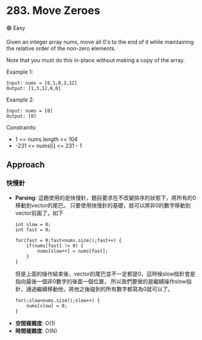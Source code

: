 # 283. Move Zeroes

🟢 Easy 

Given an integer array nums, move all 0's to the end of it while maintaining the relative order of the non-zero elements.

Note that you must do this in-place without making a copy of the array.


Example 1:
```
Input: nums = [0,1,0,3,12]
Output: [1,3,12,0,0]
```

Example 2:
```
Input: nums = [0]
Output: [0]
```

Constraints:
- 1 <= nums.length <= 104
- -231 <= nums[i] <= 231 - 1

## Approach
### 快慢針
- **Parsing**: 
    這題使用的是快慢針，題目要求在不改變排序的狀態下，將所有的0移動到vector的尾巴。
    只要使用快慢針的基礎，就可以將非0的數字移動到vector前面了，如下
    ```
    int slow = 0;
    int fast = 0;

    for(fast = 0;fast<nums.size();fast++) {
        if(nums[fast] != 0) {
            nums[slow++] = nums[fast];
        }
    }
    ```
    但是上面的操作結束後，vector的尾巴並不一定都是0，這時候slow指針會是指向最後一個非0數字的後面一個位置，
    所以我們要做的是繼續操作slow指針，通過繼續移動他，將他之後碰到的所有數字都寫為0就可以了。
    ```
    for(;slow<nums.size();slow++) {
        nums[slow] = 0;
    }
    ```
- **空間複雜度**: O(1)
- **時間複雜度**: O(N)